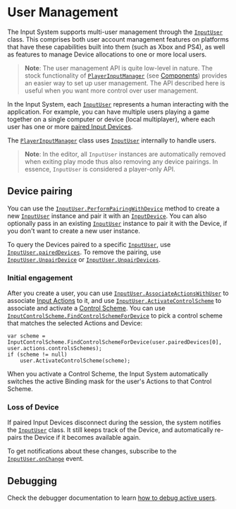 # User Management

The Input System supports multi-user management through the [`InputUser`](../api/UnityEngine.InputSystem.Users.InputUser.html) class. This comprises both user account management features on platforms that have these capabilities built into them (such as Xbox and PS4), as well as features to manage Device allocations to one or more local users.

>__Note__: The user management API is quite low-level in nature. The stock functionality of [`PlayerInputManager`](Components.md#playerinputmanager-component) (see [Components](./Components.md)) provides an easier way to set up user management. The API described here is useful when you want more control over user management.

In the Input System, each [`InputUser`](../api/UnityEngine.InputSystem.Users.InputUser.html) represents a human interacting with the application. For example, you can have multiple users playing a game together on a single computer or device (local multiplayer), where each user has one or more [paired Input Devices](#device-pairing).

The [`PlayerInputManager`](Components.md#playerinputmanager-component) class uses [`InputUser`](../api/UnityEngine.InputSystem.Users.InputUser.html) internally to handle users.

>__Note__: In the editor, all `InputUser` instances are automatically removed when exiting play mode thus also removing any device pairings. In essence, `InputUser` is considered a player-only API.

## Device pairing

You can use the [`InputUser.PerformPairingWithDevice`](../api/UnityEngine.InputSystem.Users.InputUser.html#UnityEngine_InputSystem_Users_InputUser_PerformPairingWithDevice_UnityEngine_InputSystem_InputDevice_UnityEngine_InputSystem_Users_InputUser_UnityEngine_InputSystem_Users_InputUserPairingOptions_) method to create a new [`InputUser`](../api/UnityEngine.InputSystem.Users.InputUser.html) instance and pair it with an [`InputDevice`](../api/UnityEngine.InputSystem.InputDevice.html). You can also optionally pass in an existing [`InputUser`](../api/UnityEngine.InputSystem.Users.InputUser.html) instance to pair it with the Device, if you don't want to create a new user instance.

To query the Devices paired to a specific [`InputUser`](../api/UnityEngine.InputSystem.Users.InputUser.html), use [`InputUser.pairedDevices`](../api/UnityEngine.InputSystem.Users.InputUser.html#UnityEngine_InputSystem_Users_InputUser_pairedDevices). To remove the pairing, use [`InputUser.UnpairDevice`](../api/UnityEngine.InputSystem.Users.InputUser.html#UnityEngine_InputSystem_Users_InputUser_UnpairDevice_UnityEngine_InputSystem_InputDevice_) or [`InputUser.UnpairDevices`](../api/UnityEngine.InputSystem.Users.InputUser.html#UnityEngine_InputSystem_Users_InputUser_UnpairDevices).

### Initial engagement

After you create a user, you can use [`InputUser.AssociateActionsWithUser`](../api/UnityEngine.InputSystem.Users.InputUser.html#UnityEngine_InputSystem_Users_InputUser_AssociateActionsWithUser_UnityEngine_InputSystem_IInputActionCollection_) to associate [Input Actions](Actions.md) to it, and use [`InputUser.ActivateControlScheme`](../api/UnityEngine.InputSystem.Users.InputUser.html#UnityEngine_InputSystem_Users_InputUser_ActivateControlScheme_System_String_) to associate and activate a [Control Scheme](ActionBindings.md#control-schemes). You can use [`InputControlScheme.FindControlSchemeForDevice`](../api/UnityEngine.InputSystem.InputControlScheme.html#UnityEngine_InputSystem_InputControlScheme_FindControlSchemeForDevice__1_UnityEngine_InputSystem_InputDevice___0_) to pick a control scheme that matches the selected Actions and Device:

```
var scheme = InputControlScheme.FindControlSchemeForDevice(user.pairedDevices[0], user.actions.controlsSchemes);
if (scheme != null)
    user.ActivateControlScheme(scheme);
```

When you activate a Control Scheme, the Input System automatically switches the active Binding mask for the user's Actions to that Control Scheme.

### Loss of Device

If paired Input Devices disconnect during the session, the system notifies the [`InputUser`](../api/UnityEngine.InputSystem.Users.InputUser.html) class. It still keeps track of the Device, and automatically re-pairs the Device if it becomes available again.

To get notifications about these changes, subscribe to the [`InputUser.onChange`](../api/UnityEngine.InputSystem.Users.InputUser.html#UnityEngine_InputSystem_Users_InputUser_onChange) event.

## Debugging

Check the debugger documentation to learn [how to debug active users](Debugging.md#debugging-users-and-playerinput).
